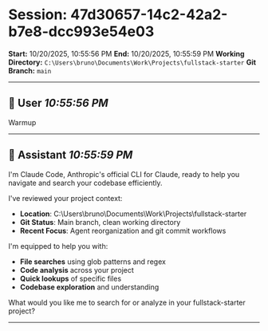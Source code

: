 # Session: 47d30657-14c2-42a2-b7e8-dcc993e54e03

**Start:** 10/20/2025, 10:55:56 PM
**End:** 10/20/2025, 10:55:59 PM
**Working Directory:** `C:\Users\bruno\Documents\Work\Projects\fullstack-starter`
**Git Branch:** `main`

---

## 👤 User _10:55:56 PM_

Warmup

---

## 🤖 Assistant _10:55:59 PM_

I'm Claude Code, Anthropic's official CLI for Claude, ready to help you navigate and search your codebase efficiently.

I've reviewed your project context:
- **Location**: C:\Users\bruno\Documents\Work\Projects\fullstack-starter
- **Git Status**: Main branch, clean working directory
- **Recent Focus**: Agent reorganization and git commit workflows

I'm equipped to help you with:
- **File searches** using glob patterns and regex
- **Code analysis** across your project
- **Quick lookups** of specific files
- **Codebase exploration** and understanding

What would you like me to search for or analyze in your fullstack-starter project?

---

